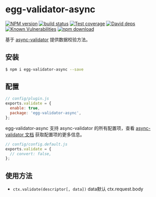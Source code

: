 # egg-validator-async

[![NPM version][npm-image]][npm-url]
[![build status][travis-image]][travis-url]
[![Test coverage][codecov-image]][codecov-url]
[![David deps][david-image]][david-url]
[![Known Vulnerabilities][snyk-image]][snyk-url]
[![npm download][download-image]][download-url]

[npm-image]: https://img.shields.io/npm/v/egg-validator-async.svg?style=flat-square

[npm-url]: https://npmjs.org/package/egg-validator-async

[travis-image]: https://img.shields.io/travis/eggjs/egg-validator-async.svg?style=flat-square

[travis-url]: https://travis-ci.org/eggjs/egg-validator-async

[codecov-image]: https://img.shields.io/codecov/c/github/eggjs/egg-validator-async.svg?style=flat-square

[codecov-url]: https://codecov.io/github/eggjs/egg-validator-async?branch=master

[david-image]: https://img.shields.io/david/eggjs/egg-validator-async.svg?style=flat-square

[david-url]: https://david-dm.org/eggjs/egg-validator-async

[snyk-image]: https://snyk.io/test/npm/egg-validator-async/badge.svg?style=flat-square

[snyk-url]: https://snyk.io/test/npm/egg-validator-async

[download-image]: https://img.shields.io/npm/dm/egg-validator-async.svg?style=flat-square

[download-url]: https://npmjs.org/package/egg-validator-async

基于 [async-validator](https://github.com/yiminghe/async-validator) 提供数据校验方法。

## 安装

```bash
$ npm i egg-validator-async --save
```

## 配置

```js
// config/plugin.js
exports.validate = {
  enable: true,
  package: 'egg-validator-async',
};
```

egg-validator-async 支持 async-validator 的所有配置项，查看 [async-validator 文档](https://github.com/yiminghe/async-validator) 获取配置项的更多信息。

```js
// config/config.default.js
exports.validate = {
  // convert: false,
};
```

## 使用方法

- `ctx.validate(descriptor[, data])` data默认 ctx.request.body
